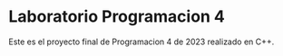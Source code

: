 # Laboratorio Programacion 4

Este es el proyecto final de Programacion 4 de 2023 realizado en C++.
